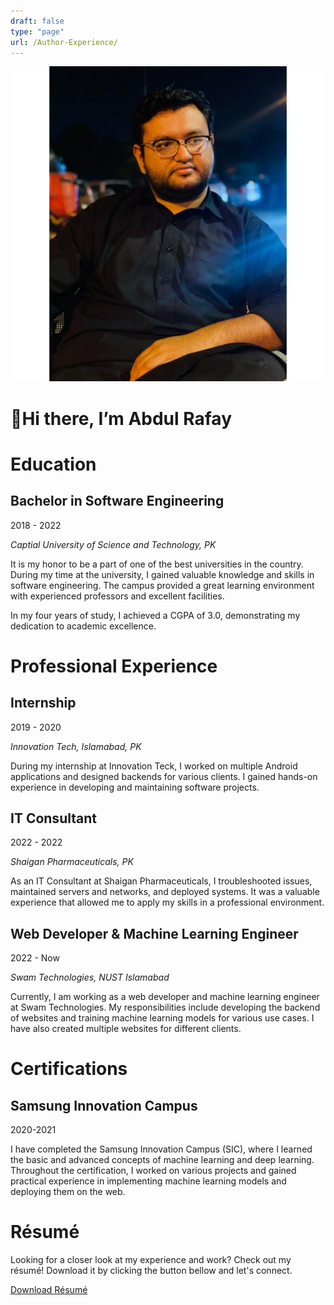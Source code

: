 ```yaml
---
draft: false
type: "page"
url: /Author-Experience/
---
```


<link rel="stylesheet" href="https://cdnjs.cloudflare.com/ajax/libs/font-awesome/5.15.3/css/all.min.css">
<link rel="stylesheet" href="/css/author-experience.css">
<link rel="stylesheet" href="/css/wave-hand.css">
<link rel="stylesheet" href="/css/intro-image.css">

<div class="author-experience-container">
    <div class="circle">
      <img src="/images/avatar.jpg" alt="Your Image">
    </div>
    <h1><span class="wave">👋</span>Hi there, I’m Abdul Rafay</h1>
    <h1 class="underline">Education</h1>
    <div class="experience">
      <div class="experience-title">
        <i class="fas fa-graduation-cap"></i>
        <h2>Bachelor in Software Engineering</h2>
      </div>
      <div class="duration">2018 - 2022</div>
      <p>
        <em>Captial University of Science and Technology, PK</em>
      </p>
      <p>
        It is my honor to be a part of one of the best universities in the country. During my time at the university, I gained valuable knowledge and skills in software engineering. The campus provided a great learning environment with experienced professors and excellent facilities.
      </p>
      <p>
        In my four years of study, I achieved a CGPA of 3.0, demonstrating my dedication to academic excellence.
      </p>
    </div>
    <h1 class="underline">Professional Experience</h1>
    <div class="experience">
      <div class="experience-title">
        <i class="fas fa-briefcase"></i>
        <h2>Internship</h2>
      </div>
      <div class="duration">2019 - 2020</div>
      <p>
        <em>Innovation Tech, Islamabad, PK</em>
      </p>
      <p>
        During my internship at Innovation Teck, I worked on multiple Android applications and designed backends for various clients. I gained hands-on experience in developing and maintaining software projects.
      </p>
    </div>
    <div class="experience">
      <div class="experience-title">
        <i class="fas fa-briefcase"></i>
        <h2>IT Consultant</h2>
      </div>
      <div class="duration">2022 - 2022</div>
      <p>
        <em>Shaigan Pharmaceuticals, PK</em>
      </p>
      <p>
        As an IT Consultant at Shaigan Pharmaceuticals, I troubleshooted issues, maintained servers and networks, and deployed systems. It was a valuable experience that allowed me to apply my skills in a professional environment.
      </p>
    </div>
    <div class="experience">
      <div class="experience-title">
        <i class="fas fa-briefcase"></i>
        <h2>Web Developer & Machine Learning Engineer</h2>
      </div>
      <div class="duration">2022 - Now</div>
      <p>
        <em>Swam Technologies, NUST Islamabad</em>
      </p>
      <p>
        Currently, I am working as a web developer and machine learning engineer at Swam Technologies. My responsibilities include developing the backend of websites and training machine learning models for various use cases. I have also created multiple websites for different clients.
      </p>
    </div>
    <h1 class="underline">Certifications</h1>
    <div class="experience">
      <div class="experience-title">
        <i class="fas fa-certificate"></i>
        <h2>Samsung Innovation Campus</h2>
      </div>
      <div class="duration">2020-2021</div>
      <p>
        I have completed the Samsung Innovation Campus (SIC), where I learned the basic and advanced concepts of machine learning and deep learning. Throughout the certification, I worked on various projects and gained practical experience in implementing machine learning models and deploying them on the web.
      </p>
    </div>
    <h1 class="underline">Résumé</h1>
    <p>
      Looking for a closer look at my experience and work? Check out my résumé! Download it by clicking the button bellow and let's connect.
    </p>
    <div class="resume-link">
      <a href="/images/CV/Abdul-Rafay.pdf" download>Download Résumé</a>
    </div>
  </div>
